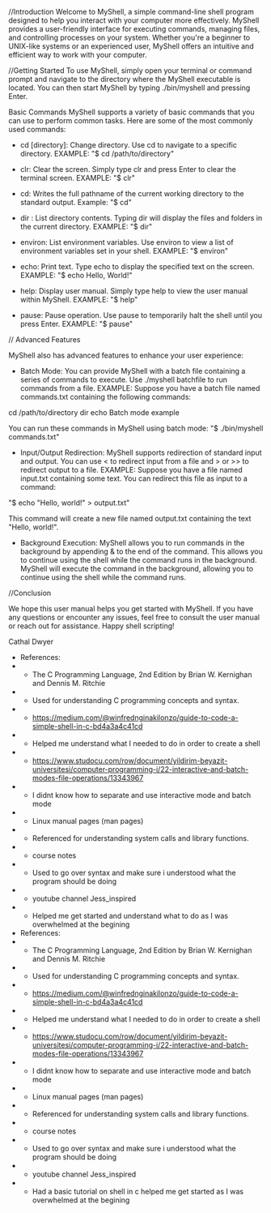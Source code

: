 //Introduction
Welcome to MyShell, a simple command-line shell program designed to help you interact with your computer more effectively. MyShell provides a user-friendly interface for executing commands, managing files, and controlling processes on your system. Whether you're a beginner to UNIX-like systems or an experienced user, MyShell offers an intuitive and efficient way to work with your computer.

//Getting Started
To use MyShell, simply open your terminal or command prompt and navigate to the directory where the MyShell executable is located. You can then start MyShell by typing ./bin/myshell and pressing Enter.

Basic Commands
MyShell supports a variety of basic commands that you can use to perform common tasks. Here are some of the most commonly used commands:

- cd [directory]: Change directory. Use cd <directory> to navigate to a specific directory.
EXAMPLE: "$ cd /path/to/directory"

- clr: Clear the screen. Simply type clr and press Enter to clear the terminal screen.
EXAMPLE: "$ clr"

- cd: Writes the full pathname of the current working directory to the standard output.
Example: "$ cd"

- dir : List directory contents. Typing dir will display the files and folders in the current directory.
EXAMPLE: "$ dir"

- environ: List environment variables. Use environ to view a list of environment variables set in your shell.
EXAMPLE: "$ environ"

- echo: Print text. Type echo <text> to display the specified text on the screen.
EXAMPLE: "$ echo Hello, World!"

- help: Display user manual. Simply type help to view the user manual within MyShell.
EXAMPLE: "$ help"

- pause: Pause operation. Use pause to temporarily halt the shell until you press Enter.
EXAMPLE: "$ pause"

// Advanced Features

MyShell also has advanced features to enhance your user experience:

- Batch Mode: You can provide MyShell with a batch file containing a series of commands to execute. Use ./myshell batchfile to run commands from a file.
EXAMPLE: Suppose you have a batch file named commands.txt containing the following commands:

cd /path/to/directory
dir
echo Batch mode example

You can run these commands in MyShell using batch mode:
"$ ./bin/myshell commands.txt"

- Input/Output Redirection: MyShell supports redirection of standard input and output. You can use < to redirect input from a file and > or >> to redirect output to a file.
EXAMPLE: Suppose you have a file named input.txt containing some text. You can redirect this file as input to a command:

"$ echo "Hello, world!" > output.txt"

This command will create a new file named output.txt containing the text "Hello, world!".

- Background Execution: MyShell allows you to run commands in the background by appending & to the end of the command. This allows you to continue using the shell while the command runs in the background.
MyShell will execute the command in the background, allowing you to continue using the shell while the command runs.


//Conclusion

We hope this user manual helps you get started with MyShell. If you have any questions or encounter any issues, feel free to consult the user manual or reach out for assistance. Happy shell scripting!

Cathal Dwyer

 * References:
 * - The C Programming Language, 2nd Edition by Brian W. Kernighan and Dennis M. Ritchie
 *    - Used for understanding C programming concepts and syntax.
 * - https://medium.com/@winfrednginakilonzo/guide-to-code-a-simple-shell-in-c-bd4a3a4c41cd
 *    - Helped me understand what I needed to do in order to create a shell
 * - https://www.studocu.com/row/document/yildirim-beyazit-universitesi/computer-programming-i/22-interactive-and-batch-modes-file-operations/13343967
 *    - I didnt know how to separate and use interactive mode and batch mode
 * - Linux manual pages (man pages)
 *    - Referenced for understanding system calls and library functions.
 * - course notes
 *    - Used to go over syntax and make sure i understood what the program should be doing
 * - youtube channel Jess_inspired
 *    - Helped me get started and understand what to do as I was overwhelmed at the begining
  * References:
 * - The C Programming Language, 2nd Edition by Brian W. Kernighan and Dennis M. Ritchie
 *    - Used for understanding C programming concepts and syntax.
 * - https://medium.com/@winfrednginakilonzo/guide-to-code-a-simple-shell-in-c-bd4a3a4c41cd
 *    - Helped me understand what I needed to do in order to create a shell
 * - https://www.studocu.com/row/document/yildirim-beyazit-universitesi/computer-programming-i/22-interactive-and-batch-modes-file-operations/13343967
 *    - I didnt know how to separate and use interactive mode and batch mode
 * - Linux manual pages (man pages)
 *    - Referenced for understanding system calls and library functions.
 * - course notes
 *    - Used to go over syntax and make sure i understood what the program should be doing
 * - youtube channel Jess_inspired
 *    - Had a basic tutorial on shell in c helped me get started as I was overwhelmed at the begining